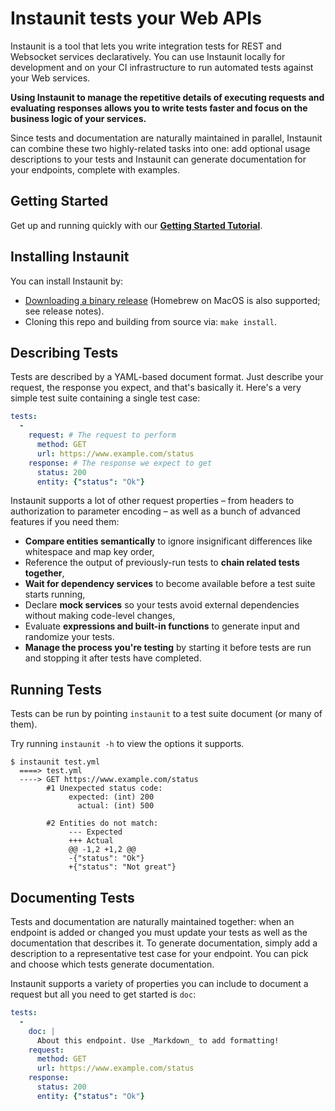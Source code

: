 # Instaunit tests your Web APIs

Instaunit is a tool that lets you write integration tests for REST and Websocket services declaratively. You can use Instaunit locally for development and on your CI infrastructure to run automated tests against your Web services.

**Using Instaunit to manage the repetitive details of executing requests and evaluating responses allows you to write tests faster and focus on the business logic of your services.**

Since tests and documentation are naturally maintained in parallel, Instaunit can combine these two highly-related tasks into one: add optional usage descriptions to your tests and Instaunit can generate documentation for your endpoints, complete with examples.

## Getting Started

Get up and running quickly with our [**Getting Started Tutorial**](https://github.com/instaunit/instaunit/wiki/Getting-Started).

## Installing Instaunit

You can install Instaunit by:

* [Downloading a binary release](https://github.com/instaunit/instaunit/releases) (Homebrew on MacOS is also supported; see release notes).
* Cloning this repo and building from source via: `make install`.

## Describing Tests

Tests are described by a YAML-based document format. Just describe your request, the response you expect, and that's basically it. Here's a very simple test suite containing a single test case:

```yaml
tests:
  -
    request: # The request to perform
      method: GET
      url: https://www.example.com/status
    response: # The response we expect to get
      status: 200
      entity: {"status": "Ok"}
```

Instaunit supports a lot of other request properties – from headers to authorization to parameter encoding – as well as a bunch of advanced features if you need them:

* **Compare entities semantically** to ignore insignificant differences like whitespace and map key order,
* Reference the output of previously-run tests to **chain related tests together**,
* **Wait for dependency services** to become available before a test suite starts running,
* Declare **mock services** so your tests avoid external dependencies without making code-level changes,
* Evaluate **expressions and built-in functions** to generate input and randomize your tests.
* **Manage the process you're testing** by starting it before tests are run and stopping it after tests have completed.

## Running Tests

Tests can be run by pointing `instaunit` to a test suite document (or many of them). 

Try running `instaunit -h` to view the options it supports.

```
$ instaunit test.yml
  ====> test.yml
  ----> GET https://www.example.com/status
        #1 Unexpected status code:
             expected: (int) 200
               actual: (int) 500

        #2 Entities do not match:
             --- Expected
             +++ Actual
             @@ -1,2 +1,2 @@
             -{"status": "Ok"}
             +{"status": "Not great"}
```

## Documenting Tests

Tests and documentation are naturally maintained together: when an endpoint is added or changed you must update your tests as well as the documentation that describes it. To generate documentation, simply add a description to a representative test case for your endpoint. You can pick and choose which tests generate documentation.

Instaunit supports a variety of properties you can include to document a request but all you need to get started is `doc`:

```yaml
tests:
  -
    doc: |
      About this endpoint. Use _Markdown_ to add formatting!
    request:
      method: GET
      url: https://www.example.com/status
    response:
      status: 200
      entity: {"status": "Ok"}
```

